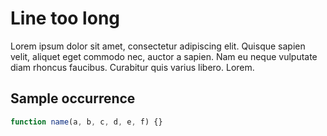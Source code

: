 # Line too long

Lorem ipsum dolor sit amet, consectetur adipiscing elit. Quisque sapien velit, aliquet eget commodo nec, auctor a sapien. Nam eu neque vulputate diam rhoncus faucibus. Curabitur quis varius libero. Lorem.

## Sample occurrence

```javascript
function name(a, b, c, d, e, f) {}
```
